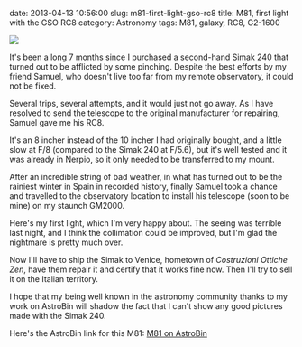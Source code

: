 date: 2013-04-13 10:56:00
slug: m81-first-light-gso-rc8
title: M81, first light with the GSO RC8
category: Astronomy
tags: M81, galaxy, RC8, G2-1600

[![][1]][1]

It's been a long 7 months since I purchased a second-hand Simak 240 that turned
out to be afflicted by some pinching. Despite the best efforts by my friend
Samuel, who doesn't live too far from my remote observatory, it could not be
fixed.

Several trips, several attempts, and it would just not go away. As I have
resolved to send the telescope to the original manufacturer for repairing,
Samuel gave me his RC8.

It's an 8 incher instead of the 10 incher I had originally bought, and a little
slow at F/8 (compared to the Simak 240 at F/5.6), but it's well tested and it
was already in Nerpio, so it only needed to be transferred to my mount.

After an incredible string of bad weather, in what has turned out to be the
rainiest winter in Spain in recorded history, finally Samuel took a chance and
travelled to the observatory location to install his telescope (soon to be
mine) on my staunch GM2000.

Here's my first light, which I'm very happy about. The seeing was terrible last
night, and I think the collimation could be improved, but I'm glad the
nightmare is pretty much over.

Now I'll have to ship the Simak to Venice, hometown of *Costruzioni Ottiche
Zen*, have them repair it and certify that it works fine now. Then I'll try to
sell it on the Italian territory.

I hope that my being well known in the astronomy community thanks to my work on
AstroBin will shadow the fact that I can't show any good pictures made with the
Simak 240.

Here's the AstroBin link for this M81: [M81 on AstroBin](http://astrob.in/38749/)

[1]: |filename|/images/2013_m81.jpg
